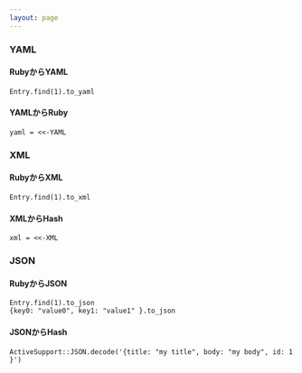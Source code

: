 ```yaml
---
layout: page
---
```

### YAML
#### RubyからYAML
    Entry.find(1).to_yaml

#### YAMLからRuby
    yaml = <<-YAML

### XML
#### RubyからXML
    Entry.find(1).to_xml

#### XMLからHash
    xml = <<-XML

### JSON
#### RubyからJSON
    Entry.find(1).to_json
    {key0: "value0", key1: "value1" }.to_json

#### JSONからHash
    ActiveSupport::JSON.decode('{title: "my title", body: "my body", id: 1 }')